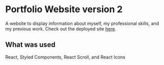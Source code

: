 # Portfolio Website version 2
A website to display information about myself, my professional skills, and my previous work. Check out the deployed site <a href="https://robert-petersen.vercel.app/" target="_blank" rel="noreferrer">here</a>.

## What was used
React, Styled Components, React Scroll, and React Icons
